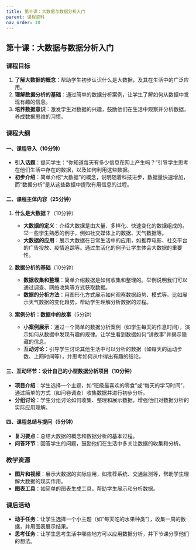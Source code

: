 ```yaml
---
title: 第十课：大数据与数据分析入门
parent: 课程资料
nav_order: 10
---
```


## 第十课：大数据与数据分析入门

### 课程目标
1. **了解大数据的概念**：帮助学生初步认识什么是大数据，及其在生活中的广泛应用。
2. **理解数据分析的基础**：通过简单的数据分析案例，让学生了解如何从数据中发现有趣的信息。
3. **培养数据意识**：激发学生对数据的兴趣，鼓励他们在生活中观察并分析数据，养成数据思维的习惯。

### 课程大纲

#### 一、课程导入（10分钟）
   - **引入话题**：提问学生：“你知道每天有多少信息在网上产生吗？”引导学生思考在他们生活中存在的数据，以及如何利用这些数据。
   - **初步介绍**：简单介绍“大数据”的概念，说明随着科技进步，数据量快速增加，而“数据分析”是从这些数据中提取有用信息的过程。

#### 二、课程主体内容（25分钟）
1. **什么是大数据？**（10分钟）
   - **大数据的定义**：介绍大数据是由大量、多样化、快速变化的数据组成的。举一些学生熟悉的例子，例如社交媒体上的数据、天气数据等。
   - **大数据的应用**：展示大数据在日常生活中的应用，如推荐电影、社交平台的广告投放、疫情追踪等。通过生活化的例子让学生体会大数据的重要性。

2. **数据分析的基础**（10分钟）
   - **数据收集和整理**：简单介绍数据是如何收集和整理的。举例说明我们可以通过调查、网络收集等方式获取数据。
   - **数据的分析方法**：用图形化方式展示如何观察数据趋势、模式等。比如展示天气数据的变化趋势，帮助学生理解分析数据的过程。

3. **案例分析：数据中的故事**（5分钟）
   - **小案例展示**：通过一个简单的数据分析案例（如学生每天的作息时间），演示如何从数据中发现有趣的规律。让学生看到数据如何“讲故事”并揭示隐藏的信息。
   - **互动讨论**：引导学生讨论其他生活中可以分析的数据（如每天的运动步数、上网时间等），并思考如何从中得出有趣的结论。

#### 三、互动环节：设计自己的小型数据分析项目（10分钟）
   - **项目介绍**：学生选择一个主题，如“班级最喜欢的零食”或“每天的学习时间”，通过简单的方式（如问卷调查）收集数据并进行初步分析。
   - **分组讨论**：学生分组讨论如何收集、整理和展示数据，增强他们对数据分析的实际应用理解。

#### 四、课程总结与提问（5分钟）
   - **复习要点**：总结大数据的概念和数据分析的基本过程。
   - **问答环节**：回答学生的问题，鼓励他们在生活中多关注数据的收集和分析。

### 教学资源
- **图片和视频**：展示大数据的实际应用，如推荐系统、交通监测等，帮助学生理解大数据的现实作用。
- **图表工具**：如简单的图表生成工具，帮助学生展示和分析数据。

### 课后活动
- **动手任务**：让学生选择一个小主题（如“每天吃的水果种类”），收集一周的数据，并用图表展示结果。
- **思考任务**：让学生思考生活中哪些地方可以应用数据分析，并下节课分享他们的想法。